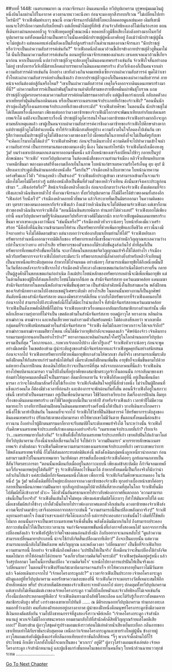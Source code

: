 ##บทที่ 1448: เนตรเทพมายา
ณ อาณาจักรนภา ดินแดนเหนือ ทวีปบุปผาคราม
บุรุษหนุ่มผมเงินผู้หนึ่งบินโฉบผ่านไปในอากาศ ดวงตาฉายแววคะนึงหา ก่อนจะมองทุกสิ่งรอบบริเวณ
“ไม่เปลี่ยนไปเท่าไหร่นัก!”
จ้าวเฟิงพึมพำเบาๆ
ขณะนี้ อาณาจักรนภายังมีลัทธิโลหะเลือดคอยดูแลเช่นเคย
เดิมทีเขามีแผนจะไปรำลึกความหลังกับเถี่ยหมัว แต่เถี่ยหมัวไม่อยู่ที่ลัทธิ ส่วนจ้าวลัทธิหงเองก็ไม่เห็นร่องรอย
ตอนที่เดินทางผ่านหอคอยลิ่วอู จ้าวเฟิงหยุดอยู่ชั่วขณะหนึ่ง
หอคอยลิ่วอูมีชื่อเสียงโด่งดังอย่างมากในทวีปบุปผาคราม
แต่ทั้งหมดนี้ล้วนเป็นเพราะในนั้นเคยมีนักปราชญ์ผู้หนึ่งอาศัยอยู่
ถึงแม้ว่านักปราชญ์ผู้นั้นจะไม่อยู่แล้ว แต่หอคอยแห่งนั้นยังคงเป็นสิ่งปลูกสร้างเก่าในตำนานของอาณาจักรนภา
“นักปราชญ์ หรือว่าจะเป็นเผ่าความลับสวรรค์เช่นกัน?”
จ้าวเฟิงอดนึกถึงแมวอ้วนขี้เกียจข้างกายปราชญ์ลิ่วอูขึ้นมาไม่ได้ นั่นก็เป็นแมวความลับสวรรค์เช่นกัน
ตอนอยู่ที่อาณาจักรเทพของเผ่าแสง เขาเคยเจอแมวอ้วนขี้เกียจมาก่อน
หากเป็นแบบนี้ แปลว่าปราชญ์ลิ่วอูจะต้องอยู่ในดินแดนเทพรกร้างเช่นกัน
จ้าวเฟิงใจสั่นอย่างอดไม่อยู่
เขาสังหารอวี่เหิงที่มีสายเลือดเผ่าบรรพกาลในดินแดนเทพรกร้าง ตัวอวี่เหิงเองก็เป็นคนจากเผ่าความลับสวรรค์ด้วยเช่นกัน
อีกอย่าง เขายังล่วงเกินจอมเทพซิงเซี่ยงจากเผ่าความลับสวรรค์
พูดได้ว่าเขายั่วโทสะเผ่าความลับสวรรค์อย่างสิ้นเชิงแล้ว
ถ้าหากปราชญ์ลิ่วอูเองก็เป็นคนของเผ่าความลับสวรรค์ ภายหน้าเจอกันต้องต่อสู้กันหรือไหม?
“เขาเป็นเผ่าความลับสวรรค์ เหตุใดจึงออกจากดินแดนเทพรกร้างมาที่นี่?”
เผ่าความลับสวรรค์เป็นเผ่าพันธุ์ในตำนานลำดับที่สามของรายชื่อหมื่นเผ่าพันธุ์โบราณ แถมปราชญ์ลิ่วอูผู้ครอบครองแมวความลับสวรรค์ย่อมไม่ธรรมดาอย่างยิ่ง
แต่ผู้แข็งแกร่งแบบนี้ กลับลดตัวลงมาเหยียบย่ำฝุ่นดินที่นอกดินแดน
หรือเป็นเพราะเนตรเทพเจ้าประเภทที่เก้าของจ้าวเฟิง?
“ตอนนั้นนักปราญ์คงไม่รู้เรื่องเนตรเทพเจ้าประเภทที่เก้าของข้ากระมัง!”
จ้าวเฟิงส่ายศีรษะ
ในตอนนั้น นักปราชญ์ไม่ได้เปิดเผยเรื่องนี้ออกมา เพียงแต่บอกว่าดวงตาซ้ายของจ้าวเฟิงมีโอกาสจะพัฒนาเทียบเท่ากับแปดเนตรเทพเจ้าได้
แต่ถึงจะเป็นเพราะเรื่องนี้ ปราชญ์ลิ่วอูก็ควรสนใจในดวงตาซ้ายของจ้าวเฟิงอย่างมากถึงจะถูก ตามหลักเหตุผลแล้ว เขาผู้เป็นคนจากเผ่าความลับสวรรค์ควรชิงดวงตาซ้ายของจ้าวเฟิงไปศึกษาต่างหาก
แต่ปราชญ์ลิ่วอูไม่ได้ทำแบบนั้น ทำให้จ้าวเฟิงนึกสงสัยอยู่บ้าง ความกังวลในใจก็ลดลงไปเช่นกัน เขารู้สึกว่าตอนนั้นปราชญ์ลิ่วอูไม่ได้ชิงเอาดวงตาของเขาไป เมื่อพบกันในภายหลังก็จะไม่เป็นศัตรูกับเขา
“จะคิดอะไรมากไม่ได้แล้ว!”
จ้าวเฟิงส่ายศีรษะ ก่อนจะรีบเดินทางไป
ความคิดที่จะไปทำความเข้าใจเผ่าความลับสวรรค์ เป็นการทรมานสมองของตนเองดีๆ นี่เอง
ไม่นานเท่าไหร่นัก จ้าวเฟิงก็มาถึงเมืองหงหู
วู้ม!
บนร่างเขาเปล่งหมอกแสงมายาออกมาชั้นหนึ่ง
แล้วใบหน้าของเขาจึงเปลี่ยนไปช้าๆ กลายเป็นรูปลักษณ์ของ ‘จ้าวเฟิง’ จากทวีปบุปผาคราม
ในห้องหนังสือของจวนท่านเจ้าเมือง หลิวจิ่วเทียนหยิบภาพวาดหมึกขึ้นมา พลางมองสตรีที่งดงามเยือกเย็นในภาพ ใบหน้าแก่ชราเผยความรักใคร่เอ็นดู
ตุบ ตุบ!
มีเสียงเคาะประตูดังขึ้นด้านนอกห้องหนังสือ
“ใครกัน?”
เจ้าเมืองหลิวเก็บภาพวาด ใบหน้าฉายความเคร่งขรึมและไว้ตัว
“ท่านลุงหลิว เป็นข้าเอง!”
จ้าวเฟิงผลักประตูเข้ามา
เขาสามารถเข้ามาในจวนเจ้าเมืองได้โดยไม่มีใครล่วงรู้ แต่ห้องหนังสือเป็นพื้นที่ส่วนตัวของหลิวจิ่วเทียน ดังนั้นเขาจึงเคาะประตูก่อนเข้ามา
“...เฟิงเอ๋อร์หรือ?”
สีหน้าเจ้าเมืองหลิวอึ้งตะลึง ก่อนจะเบิกตากว้างจ้องจ้าวเฟิง
ตั้งแต่ตอนที่จ้าวเฟิงและหลิวฉินซินหายตัวไป ทั้งอาณาจักรนภา ทั้งทวีปบุปผาคราม ก็ไม่มีใครได้ข่าวของคนทั้งสองอีก
“เฟิงเอ๋อร์ รีบนั่งเร็ว!”
เจ้าเมืองหลิวคลายคิ้วที่ขมวด แล้วจึงระบายยิ้มเป็นมิตรออกมา
ในความคิดของเขา บุตรสาวของตนเองคบหากับจ้าวเฟิงแล้ว
ถึงแม้ว่าหลิวฉินซินจะไม่ได้ติดตามจ้าวเฟิงมา แต่เขาก็ถามข่าวของหลิวฉินซินจากจ้าวเฟิงได้
“ตอนนี้ฉินซินสบายดีมาก ท่านอย่าได้ห่วงเลย!”
จ้าวเฟิงบอกได้เพียงเท่านี้
คนทวีปบุปผาครามที่รู้จักดินแดนทวีปหรือราชวงศ์มีไม่มากนัก หากจ้าวเฟิงพูดดินแดนเทพรกร้างขึ้นมา พวกเขาคงงุนงงกว่านี้แน่
“เช่นนั้นหรือ?”
เจ้าเมืองหลิวหัวเราะน้อยๆ ใบหน้ายังคงมีแววเศร้าสร้อย
“นี่คือสิ่งที่ฉินซินวานข้ามามอบให้ท่าน เป็นทรัพยากรที่ช่วยเพิ่มอายุขัยและยืดชีวิต คราวนี้นางมีกิจบางอย่าง จึงไม่ได้ติดตามข้ามา แต่นางบอกว่าจะต้องกลับมาเยี่ยมท่านให้ได้!”
จ้าวเฟิงหยิบเอาทรัพยากรส่วนหนึ่งออกมาจากมิติเก็บของ
ทรัพยากรเหล่านี้เขาซื้อมาจากตำหนักวิญญาณทะเลความว่างเปล่าในระหว่างทาง
อย่างไรเสีย ทรัพยากรของตัวเขาเองก็มีระดับขั้นสูงส่งเกินไป ต่ำที่สุดก็เป็นทรัพยากรที่เทพแท้จริงขั้นหกใช้กัน จะเอาให้คนในขอบเขตจิตวิญญาณแท้จริงใช้ได้อย่างไร
เจ้าเมืองหลิวรับทรัพยากรจากจ้าวเฟิงไปอย่างระมัดระวัง
ทรัพยากรเหล่านี้ล้ำค่าอย่างยิ่งสำหรับหลิวจิ่วเทียนผู้เป็นนายเหนือแท้ระดับสุดยอด
ถ้าหากใช้ไปจนหมด อย่างน้อยๆ ก็สามารถเพิ่มอายุขัยได้ถึงหนึ่งหมื่นปี
ในวันที่สองหลังจากจ้าวเฟิงจากไป เจ้าเมืองหลิวก็ทะลวงถึงขอบเขตแก่นก่อกำเนิดได้อย่างราบรื่น กลายเป็นผู้สูงศักดิ์ในขอบเขตแก่นก่อกำเนิด
ถึงแม้ประโยชน์หลักของทรัพยากรเหล่านี้จะมีเพื่อเพิ่มอายุขัย แต่ในด้านอื่นของผู้ฝึกก็ส่งผลเอื้อประโยชน์ไม่มากก็น้อย
ณ สำนักจันทร์สลาย แคว้นเมฆาคล้อย แดนเมฆา
สำนักจันทร์สลายในตอนนี้พลังอำนาจเพิ่มขึ้นพุ่งพรวด เป็นสำนักลำดับหนึ่งในสิบสามแคว้น
พลังฝึกตนของเจ้าสำนักหยางกานไปถึงขอบเขตผู้วิเศษระดับต่ำ
อย่างไรเสีย ในตอนนั้นหยางกานก็เป็นลูกศิษย์อันดับหนึ่งของสำนักจันทร์สลาย ตนเองมีพรสวรรค์ดีเยี่ยม บวกกับได้ทรัพยากรที่จ้าวเฟิงเคยมอบให้ก่อนจากไป สามารถไปถึงระดับพลังนี้ก็ไม่ได้มีอะไรน่าแปลกใจ
ที่สำนักจันทร์สลายแคว้นเมฆาคล้อย จ้าวเฟิงเป็นดั่งเทพศักดิ์สิทธิ์ก็ไม่ปาน
จ้าวเฟิงบอกข่าวเรื่องตนเองกลับมากับสมาชิกบางส่วนเท่านั้น เพื่อหลีกเลี่ยงความยุ่งยากที่ไม่จำเป็น
เขตต้องห้ามในสำนักจันทร์สลาย ยอดผู้อาวุโส หยางกาน หลินฝาน ตาเฒ่ากวน ตาเฒ่าจาง และหลันเสี่ยวหยวนต่างรวมตัวกันพร้อมหน้า
ไม่ต้องสงสัยเลยว่า พวกเขาคือกลุ่มคนที่จ้าวเฟิงสนิทสนมด้วยในสำนักจันทร์สลาย
“จ้าวเฟิง คิดไม่ถึงเลยว่าพวกเราจะได้เจอเจ้าอีก!”
ตาเฒ่ากวนตาเฒ่าจางผมสีขาวโพลน เห็นได้ชัดว่าอายุขัยกำลังจะหมดลงแล้ว
“ศิษย์น้องจ้าว เจ้าเดินทางรอนแรมอยู่ภายนอกเป็นอย่างไรบ้าง?”
หยางกานและหลินฝานสนใจใคร่รู้ในโลกด้านนอกทวีปบุปผาครามเป็นที่สุด
“โลกภายนอก...รอพวกเจ้าออกไปบ้าง เดี๋ยวก็รู้เอง!”
จ้าวเฟิงหัวเราะน้อยๆ ก่อนจะพูดอย่างมีเลศนัย
ในเขตต้องห้าม ผู้นำระดับสูงของสำนักจันทร์สลายและจ้าวเฟิงพูดคุยกันอย่างสนิทสนม
ก่อนจะจากไป จ้าวเฟิงยกทรัพยากรที่ช่วยเพิ่มอายุขัยบางส่วนให้พวกเขา
อันที่จริง เขาสามารถเพิ่มระดับพลังฝึกตนให้กับสหายเก่าร่วมสำนักได้ทันที เมื่อระดับพลังฝึกตนเพิ่มขึ้น อายุขัยก็จะเพิ่มขึ้นตามไปด้วย
แต่หาทางในการฝึกตน ต้องเดินไปทีละก้าวจะเป็นการดีที่สุด
หลังจากบอกลาคนที่นี่แล้ว จ้าวเฟิงเดินทางไปพบบิดาและมารดา รวมไปถึงถิ่นที่อยู่อาศัยของสมาชิกตระกูลจ้าวในตอนนั้น
การกลับมาของเขาย่อมทำให้ทุกคนแตกตื่นดีใจเป็นธรรมดา
ถัดมาอีกหลายวัน จ้าวเฟิงก็ยังคงอยู่ที่นี่ อยู่เป็นเพื่อนบิดามารดา
กว่าจะได้กลับมาสักครั้งไม่ใช่เรื่องง่าย จ้าวเฟิงจึงตัดสินใจอยู่ที่นี่สักช่วงหนึ่ง
ไม่ว่าเป็นผู้ฝึกตนที่แข็งแกร่งคนใด ก็ต้องมีช่วงเวลาที่อ่อนล้า และต้องการจะพักผ่อนกันทั้งสิ้น
ตอนนี้จ้าวเฟิงก็อยู่ในสภาวะเช่นนี้ เขาทำตัวเป็นคนธรรมดา อยู่เป็นเพื่อนบิดามารดา ใช้ชีวิตอย่างเรียบง่าย ลืมเรื่องการฝึกฝน ลืมทุกเรื่องของดินแดนเทพรกร้าง
เขาใช้ชีวิตอยู่แบบนี้เป็นเวลาห้าปี
สำหรับจ้าวเฟิงแล้ว เวลาห้าปีไม่มีความหมายอะไร บางทีการปิดด่านฝึกตนในดินแดนเทพรกร้างครั้งหนึ่งก็ห้าปีแล้ว บางทีเดินทางไกลคราวหนึ่งก็ใช้เวลาห้าปีเช่นกัน
ในตอนที่จะจากไป จ้าวเฟิงใช้วิชาที่ฝืนลิขิตสวรรค์ ใช้ทรัพยากรระดับสูงของดินแดนเทพรกร้าง ปรับแก้ชะตาของบิดามารดา ทำให้พวกเขาไม่มีวันตาย
ขั้นตอนทั้งหมดนี้ค่อนข้างยาวนาน ถึงอย่างไรผู้ฝึกตนธรรมดาก็ยากจะรับสมบัติในระดับเทพแท้จริงได้
ในระหว่างนั้น จ้าวเฟิงก็เริ่มศึกษาเนตรเทพเจ้าประเภทที่เก้าของตนเองอย่างจริงจัง
“เนตรเทพเจ้าประเภทที่เก้า? เรียกเจ้าว่า...เนตรเทพมายาก็แล้วกัน!”
จ้าวเฟิงตั้งชื่อให้กับเนตรเทพเจ้าประเภทที่เก้า
เขาหลับฝันไปแล้วมาโผล่ที่ทวีปบุปผาคราม เรื่องนี้น่าเหลือเชื่อจนเกินไป จึงใช้คำว่า ‘ความฝันมายา’ มาบรรยายลักษณะเนตรเทพเจ้า
ลำดับต่อมา จ้าวเฟิงเริ่มศึกษาความสามารถของเนตรเทพเจ้าประเภทที่เก้า
เพราะเขาพบว่าการใช้พลังเนตรเทพเจ้าที่นี่ ก็ไม่ได้ส่งผลกระทบต่อมิติแห่งนี้
พลังดั้งเดิมกลุ่มหนึ่งถูกเหนี่ยวนำออกมา ก่อนผสานรวมเข้าไปในเนตรเทพมายา
วินาทีต่อมา สรรพสิ่งเบื้องหน้าจ้าวเฟิงก็ค่อยๆ ถูกย้อมจนกลายเป็นสีสันวิจิตรตระการตา
“ตอนนั้นเหมือนกับเมื่ออยู่ในสภาวะแบบนี้ เพียงแค่ข้าสะบัดมือ ก็กำจัดจอมเทพอิ๋นอวี้กับจอมเทพกุ่ยอู๋ได้ทันที!”
จู่ๆ จ้าวเฟิงก็คิดอะไรขึ้นมาได้
ถ้าหากทั้งหมดนี้เป็นเรื่องจริงก็นับว่าน่ากลัวเกินไปแล้ว
แค่สะบัดมือก็กำจัดคนคนหนึ่งได้เลย
เพื่อการนี้ จ้าวเฟิงจึงเริ่มศึกษาและทดลอง
ในวันหนึ่ง!
วู้ม วู้ม!
พลังดั้งเดิมที่ยิ่งใหญ่ทะลักออกจากดวงตาซ้ายของจ้าวเฟิง
ทุกอย่างเบื้องหน้าเขาก็ค่อยๆ กลายเป็นเหมือนภาพความฝันมายา ทุกสิ่งถูกปกคลุมไปด้วยสีสันที่สวยงามที่สุดในโลก
จ้าวเฟิงยื่นมือไปสัมผัสโต๊ะข้างกาย!
ผัวะ~
โต๊ะตัวนั้นอันตรธานหายไปราวกับฟองอากาศที่แตกออก
‘ความสามารถเช่นนี้เป็นเรื่องจริง!’
จ้าวเฟิงตื่นเต้นในใจไม่หยุด
เพียงแค่เขาสัมผัสโต๊ะเบาๆ ก็ทำให้มันหายไปได้
และเมื่อเขาสัมผัสเก้าอี้ข้างๆ เก้าอี้ตัวนั้นก็หายไปราวฟองอากาศแตกตัวอีกเช่นกัน
ดวงตาซ้ายของจ้าวเฟิงส่งความเจ็บปวดมาช้าๆ เขาจึงถอยออกจากสภาวะเช่นนี้
“ความสามารถนี้สิ้นเปลืองพลังมากจริงๆ!”
จ้าวเฟิงอุทานอย่างตกใจ
ถึงแม้ว่าเขาจะแค่กำจัดโต๊ะและเก้าอี้ แต่การประคองสภาวะเช่นนั้นไว้ เดิมทีก็ใช้พลังไปมาก
ตอนนั้นอาจจะเป็นเพราะเนตรเทพเจ้าเพิ่งตื่นขึ้น พลังดั้งเดิมมีมากเกินไป ถึงสามารถประคองสภาวะเช่นนั้นไว้ได้เป็นระยะเวลานาน จนกำจัดจอมเทพขั้นหนึ่งที่เก่งกาจทั้งสองคนได้!
นอกจากการสิ้นเปลืองพลังแล้ว จ้าวเฟิงยังรู้สึกว่าจิตใจของตนอ่อนล้ายิ่งนัก ถึงกับอยากจะนอนหลับไป
“ดูแล้วความสามารถเปลี่ยนมายาประเภทนี้ น่าจะใช้กำลังจิตสิ้นเปลืองมากทีเดียว!”
ถึงจะเป็นแบบนั้น แต่ความสามารถแบบนี้กลับไม่ใช้พลังเทพ พลังวิญญาณ และพลังดวงตา
‘เปลี่ยนมายา’ เป็นชื่อที่จ้าวเฟิงเรียกความสามารถนี้
อีกอย่าง จ้าวเฟิงนึกถึงพลังของ ‘แปรฝันให้เป็นจริง’ ที่เหมือนว่าจะสิ้นเปลืองใช้กำลังจิตหมดไปมาก ทำให้อ่อนล้าได้ง่ายดาย
“คงเกี่ยวกับความคิดจิตใจกระมัง!”
จ้าวเฟิงครุ่นคิดอยู่ครู่หนึ่ง แล้วจึงสรุปออกมา
โดยในนี้การสิ้นเปลือง ‘ความคิดจิตใจ’ จะหนักไปทางการแปรฝันให้เป็นจริงและ ‘เปลี่ยนมายา’
ในตอนที่จ้าวเฟิงปรับแก้ชะตาบิดามารดาจนสำเร็จ ทำให้พวกเขาอายุยืนยาวไม่มีวันตายแล้ว จึงค่อยเดินทางจากไป
“เจ้าหอโครงกระดูกล่ะ?”
แววตาจ้าวเฟิงเป็นประกาย
เจ้าหอโครงกระดูกเฝ้าดูแลอยู่ที่ทวีปบุปผาคราม คอยรักษาความสงบของที่นี่ จ้าวเฟิงก็ควรจะมอบรางวัลที่เหมาะสมให้อีกฝ่ายสักหน่อย
พรึ่บ!
ประสาทสัมผัสเทพของจ้าวเฟิงกระจายตัวออกไป ค่อยๆ ปกคลุมทั้งทวีปบุปผาคราม
แต่เขากลับไม่เห็นแม้แต่เงาของเจ้าหอโครงกระดูก
รวมไปถึงเถี่ยหมัวและจ้าวลัทธิหงก็ไม่เจอเช่นกัน
เรื่องนี้แปลกประหลาดอยู่ทีเดียว!
จ้าวเฟิงเดินทางมาถึงลัทธิโลหะเลือด และได้รับรู้เรื่องราวทั้งหมดจากสมาชิกระดับสูง
พรึ่บ!
เงาร่างของเขาหายไปทันที
......
ณ มิติรอบนอกทวีปบุปผาคราม
ท่ามกลางทะเลหมอกที่ว่างเปล่า คนทั้งสองฝ่ายลอยอยู่กลางอากาศ
ผู้นำของฝั่งหนึ่งคือมนุษย์โครงกระดูกซึ่งมีลวดลายสีเงินทองตัดสลับกัน รวมไปถึงชายฉกรรจ์ที่สูงสองจั้งราวเจดีย์เหล็ก
“เจ้าหอโครงกระดูก เจ้าสำนักหนานอู่ พวกเจ้าไม่มีโอกาสชนะหรอก ยอมตามกลับไปที่สำนักศักดิ์สิทธิ์วิญญาณร้ายแต่โดยดีเสียเถอะ!”
ฝั่งตรงข้าม ผู้อาวุโสชุดดำรูปร่างผอมแห้งราวท่อนไม้เอ่ยด้วยน้ำเสียงเย็นยะเยือก
กลิ่นอายของเขาเทียบเท่าได้กับราชันระดับสุดยอด เหนือกว่าเจ้าหอโครงกระดูกและชายร่างใหญ่ผู้นั้น
ข้างกายผู้อาวุโสผอมแห้งยังมีผู้แข็งแกร่งที่กลิ่นอายเทียบเท่าราชันอีกสี่ห้าคน
“จิ๊ๆ พวกเจ้าดื้อด้านไปก็ไร้ประโยชน์ อีกเดี๋ยวโลกทั้งใบนี้ก็จะตกเป็นของ ‘พวกเรา’ อยู่ดี!”
ผู้อาวุโสร่างผอมแห้งเอ่ยต่อ
เจ้าหอโครงกระดูก เจ้าสำนักหนานอู่ และผู้แข็งแกร่งชั้นยอดในเขตภายในคนอื่นๆ ใบหน้าล้วนฉายแววทุกข์ระทม
..............................


[Go To Next Chapter]( ./305.md)